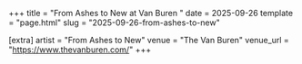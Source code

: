 +++
title = "From Ashes to New at Van Buren "
date = 2025-09-26
template = "page.html"
slug = "2025-09-26-from-ashes-to-new"

[extra]
artist = "From Ashes to New"
venue = "The Van Buren"
venue_url = "https://www.thevanburen.com/"
+++
